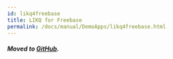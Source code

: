 ```yaml
---
id: likq4freebase
title: LIKQ for Freebase
permalink: /docs/manual/DemoApps/likq4freebase.html
---
```


##### Moved to <a href="https://github.com/Microsoft/GraphEngine/tree/master/samples/freebase-likq" target="_blank">GitHub</a>.

